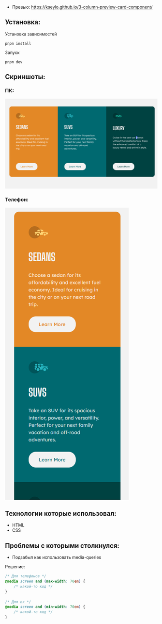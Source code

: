 - Превью: https://kseylo.github.io/3-column-preview-card-component/
## Установка:

Установка зависимостей
```
pnpm install
```

Запуск
```
pnpm dev
```


## Скриншоты:

### ПК:
![desktop](screenshots/desktop.png)

### Телефон:
![preview](screenshots/mobile.png)

## Технологии которые использовал:
- HTML
- CSS

## Проблемы с которыми столкнулся:

- Подзабыл как использовать media-queries

Решение:
```css
/* Для телефонов */
@media screen and (max-width: 70em) {
	/* какой-то код */
}

/* Для пк */
@media screen and (min-width: 70em) {
	/* какой-то код */
}
```
